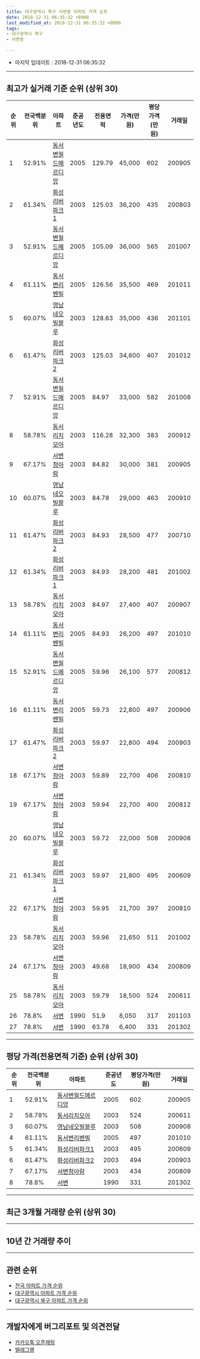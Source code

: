 ```yaml
---
title: 대구광역시 북구 서변동 아파트 가격 순위
date: 2018-12-31 06:35:32 +0900
last_modified_at: 2018-12-31 06:35:32 +0900
tags:
- 대구광역시 북구
- 서변동

---
```


* 마지막 업데이트 : 2018-12-31 06:35:32

---

## 최고가 실거래 기준 순위 (상위 30)


|순위|전국백분위|아파트|준공년도|전용면적|가격(만원)|평당가격(만원)|거래일|
|---|---|---|---|---|---|---|---|
|1|52.91%|[동서변월드메르디앙](https://search.naver.com/search.naver?query=%EB%8C%80%EA%B5%AC%EA%B4%91%EC%97%AD%EC%8B%9C+%EB%B6%81%EA%B5%AC+%EC%84%9C%EB%B3%80%EB%8F%99+%EB%8F%99%EC%84%9C%EB%B3%80%EC%9B%94%EB%93%9C%EB%A9%94%EB%A5%B4%EB%94%94%EC%95%99)|2005|129.79|45,000|602|200905|
|2|61.34%|[화성리버파크1](https://search.naver.com/search.naver?query=%EB%8C%80%EA%B5%AC%EA%B4%91%EC%97%AD%EC%8B%9C+%EB%B6%81%EA%B5%AC+%EC%84%9C%EB%B3%80%EB%8F%99+%ED%99%94%EC%84%B1%EB%A6%AC%EB%B2%84%ED%8C%8C%ED%81%AC1)|2003|125.03|36,200|435|200803|
|3|52.91%|[동서변월드메르디앙](https://search.naver.com/search.naver?query=%EB%8C%80%EA%B5%AC%EA%B4%91%EC%97%AD%EC%8B%9C+%EB%B6%81%EA%B5%AC+%EC%84%9C%EB%B3%80%EB%8F%99+%EB%8F%99%EC%84%9C%EB%B3%80%EC%9B%94%EB%93%9C%EB%A9%94%EB%A5%B4%EB%94%94%EC%95%99)|2005|105.09|36,000|565|201007|
|4|61.11%|[동서변리벤빌](https://search.naver.com/search.naver?query=%EB%8C%80%EA%B5%AC%EA%B4%91%EC%97%AD%EC%8B%9C+%EB%B6%81%EA%B5%AC+%EC%84%9C%EB%B3%80%EB%8F%99+%EB%8F%99%EC%84%9C%EB%B3%80%EB%A6%AC%EB%B2%A4%EB%B9%8C)|2005|126.56|35,500|469|201011|
|5|60.07%|[영남네오빌블루](https://search.naver.com/search.naver?query=%EB%8C%80%EA%B5%AC%EA%B4%91%EC%97%AD%EC%8B%9C+%EB%B6%81%EA%B5%AC+%EC%84%9C%EB%B3%80%EB%8F%99+%EC%98%81%EB%82%A8%EB%84%A4%EC%98%A4%EB%B9%8C%EB%B8%94%EB%A3%A8)|2003|128.63|35,000|436|201101|
|6|61.47%|[화성리버파크2](https://search.naver.com/search.naver?query=%EB%8C%80%EA%B5%AC%EA%B4%91%EC%97%AD%EC%8B%9C+%EB%B6%81%EA%B5%AC+%EC%84%9C%EB%B3%80%EB%8F%99+%ED%99%94%EC%84%B1%EB%A6%AC%EB%B2%84%ED%8C%8C%ED%81%AC2)|2003|125.03|34,600|407|201012|
|7|52.91%|[동서변월드메르디앙](https://search.naver.com/search.naver?query=%EB%8C%80%EA%B5%AC%EA%B4%91%EC%97%AD%EC%8B%9C+%EB%B6%81%EA%B5%AC+%EC%84%9C%EB%B3%80%EB%8F%99+%EB%8F%99%EC%84%9C%EB%B3%80%EC%9B%94%EB%93%9C%EB%A9%94%EB%A5%B4%EB%94%94%EC%95%99)|2005|84.97|33,000|582|201008|
|8|58.78%|[동서리치모아](https://search.naver.com/search.naver?query=%EB%8C%80%EA%B5%AC%EA%B4%91%EC%97%AD%EC%8B%9C+%EB%B6%81%EA%B5%AC+%EC%84%9C%EB%B3%80%EB%8F%99+%EB%8F%99%EC%84%9C%EB%A6%AC%EC%B9%98%EB%AA%A8%EC%95%84)|2003|116.28|32,300|383|200912|
|9|67.17%|[서변청아람](https://search.naver.com/search.naver?query=%EB%8C%80%EA%B5%AC%EA%B4%91%EC%97%AD%EC%8B%9C+%EB%B6%81%EA%B5%AC+%EC%84%9C%EB%B3%80%EB%8F%99+%EC%84%9C%EB%B3%80%EC%B2%AD%EC%95%84%EB%9E%8C)|2003|84.82|30,000|381|200905|
|10|60.07%|[영남네오빌블루](https://search.naver.com/search.naver?query=%EB%8C%80%EA%B5%AC%EA%B4%91%EC%97%AD%EC%8B%9C+%EB%B6%81%EA%B5%AC+%EC%84%9C%EB%B3%80%EB%8F%99+%EC%98%81%EB%82%A8%EB%84%A4%EC%98%A4%EB%B9%8C%EB%B8%94%EB%A3%A8)|2003|84.78|29,000|463|200910|
|11|61.47%|[화성리버파크2](https://search.naver.com/search.naver?query=%EB%8C%80%EA%B5%AC%EA%B4%91%EC%97%AD%EC%8B%9C+%EB%B6%81%EA%B5%AC+%EC%84%9C%EB%B3%80%EB%8F%99+%ED%99%94%EC%84%B1%EB%A6%AC%EB%B2%84%ED%8C%8C%ED%81%AC2)|2003|84.93|28,500|477|200710|
|12|61.34%|[화성리버파크1](https://search.naver.com/search.naver?query=%EB%8C%80%EA%B5%AC%EA%B4%91%EC%97%AD%EC%8B%9C+%EB%B6%81%EA%B5%AC+%EC%84%9C%EB%B3%80%EB%8F%99+%ED%99%94%EC%84%B1%EB%A6%AC%EB%B2%84%ED%8C%8C%ED%81%AC1)|2003|84.93|28,200|481|201002|
|13|58.78%|[동서리치모아](https://search.naver.com/search.naver?query=%EB%8C%80%EA%B5%AC%EA%B4%91%EC%97%AD%EC%8B%9C+%EB%B6%81%EA%B5%AC+%EC%84%9C%EB%B3%80%EB%8F%99+%EB%8F%99%EC%84%9C%EB%A6%AC%EC%B9%98%EB%AA%A8%EC%95%84)|2003|84.97|27,400|407|200907|
|14|61.11%|[동서변리벤빌](https://search.naver.com/search.naver?query=%EB%8C%80%EA%B5%AC%EA%B4%91%EC%97%AD%EC%8B%9C+%EB%B6%81%EA%B5%AC+%EC%84%9C%EB%B3%80%EB%8F%99+%EB%8F%99%EC%84%9C%EB%B3%80%EB%A6%AC%EB%B2%A4%EB%B9%8C)|2005|84.93|26,200|497|201010|
|15|52.91%|[동서변월드메르디앙](https://search.naver.com/search.naver?query=%EB%8C%80%EA%B5%AC%EA%B4%91%EC%97%AD%EC%8B%9C+%EB%B6%81%EA%B5%AC+%EC%84%9C%EB%B3%80%EB%8F%99+%EB%8F%99%EC%84%9C%EB%B3%80%EC%9B%94%EB%93%9C%EB%A9%94%EB%A5%B4%EB%94%94%EC%95%99)|2005|59.96|26,100|577|200812|
|16|61.11%|[동서변리벤빌](https://search.naver.com/search.naver?query=%EB%8C%80%EA%B5%AC%EA%B4%91%EC%97%AD%EC%8B%9C+%EB%B6%81%EA%B5%AC+%EC%84%9C%EB%B3%80%EB%8F%99+%EB%8F%99%EC%84%9C%EB%B3%80%EB%A6%AC%EB%B2%A4%EB%B9%8C)|2005|59.73|22,800|497|200906|
|17|61.47%|[화성리버파크2](https://search.naver.com/search.naver?query=%EB%8C%80%EA%B5%AC%EA%B4%91%EC%97%AD%EC%8B%9C+%EB%B6%81%EA%B5%AC+%EC%84%9C%EB%B3%80%EB%8F%99+%ED%99%94%EC%84%B1%EB%A6%AC%EB%B2%84%ED%8C%8C%ED%81%AC2)|2003|59.97|22,800|494|200903|
|18|67.17%|[서변청아람](https://search.naver.com/search.naver?query=%EB%8C%80%EA%B5%AC%EA%B4%91%EC%97%AD%EC%8B%9C+%EB%B6%81%EA%B5%AC+%EC%84%9C%EB%B3%80%EB%8F%99+%EC%84%9C%EB%B3%80%EC%B2%AD%EC%95%84%EB%9E%8C)|2003|59.89|22,700|406|200810|
|19|67.17%|[서변청아람](https://search.naver.com/search.naver?query=%EB%8C%80%EA%B5%AC%EA%B4%91%EC%97%AD%EC%8B%9C+%EB%B6%81%EA%B5%AC+%EC%84%9C%EB%B3%80%EB%8F%99+%EC%84%9C%EB%B3%80%EC%B2%AD%EC%95%84%EB%9E%8C)|2003|59.94|22,700|400|200812|
|20|60.07%|[영남네오빌블루](https://search.naver.com/search.naver?query=%EB%8C%80%EA%B5%AC%EA%B4%91%EC%97%AD%EC%8B%9C+%EB%B6%81%EA%B5%AC+%EC%84%9C%EB%B3%80%EB%8F%99+%EC%98%81%EB%82%A8%EB%84%A4%EC%98%A4%EB%B9%8C%EB%B8%94%EB%A3%A8)|2003|59.72|22,000|508|200908|
|21|61.34%|[화성리버파크1](https://search.naver.com/search.naver?query=%EB%8C%80%EA%B5%AC%EA%B4%91%EC%97%AD%EC%8B%9C+%EB%B6%81%EA%B5%AC+%EC%84%9C%EB%B3%80%EB%8F%99+%ED%99%94%EC%84%B1%EB%A6%AC%EB%B2%84%ED%8C%8C%ED%81%AC1)|2003|59.97|21,800|495|200609|
|22|67.17%|[서변청아람](https://search.naver.com/search.naver?query=%EB%8C%80%EA%B5%AC%EA%B4%91%EC%97%AD%EC%8B%9C+%EB%B6%81%EA%B5%AC+%EC%84%9C%EB%B3%80%EB%8F%99+%EC%84%9C%EB%B3%80%EC%B2%AD%EC%95%84%EB%9E%8C)|2003|59.95|21,700|397|200810|
|23|58.78%|[동서리치모아](https://search.naver.com/search.naver?query=%EB%8C%80%EA%B5%AC%EA%B4%91%EC%97%AD%EC%8B%9C+%EB%B6%81%EA%B5%AC+%EC%84%9C%EB%B3%80%EB%8F%99+%EB%8F%99%EC%84%9C%EB%A6%AC%EC%B9%98%EB%AA%A8%EC%95%84)|2003|59.96|21,650|511|201002|
|24|67.17%|[서변청아람](https://search.naver.com/search.naver?query=%EB%8C%80%EA%B5%AC%EA%B4%91%EC%97%AD%EC%8B%9C+%EB%B6%81%EA%B5%AC+%EC%84%9C%EB%B3%80%EB%8F%99+%EC%84%9C%EB%B3%80%EC%B2%AD%EC%95%84%EB%9E%8C)|2003|49.68|18,900|434|200809|
|25|58.78%|[동서리치모아](https://search.naver.com/search.naver?query=%EB%8C%80%EA%B5%AC%EA%B4%91%EC%97%AD%EC%8B%9C+%EB%B6%81%EA%B5%AC+%EC%84%9C%EB%B3%80%EB%8F%99+%EB%8F%99%EC%84%9C%EB%A6%AC%EC%B9%98%EB%AA%A8%EC%95%84)|2003|59.79|18,500|524|200611|
|26|78.8%|[서변](https://search.naver.com/search.naver?query=%EB%8C%80%EA%B5%AC%EA%B4%91%EC%97%AD%EC%8B%9C+%EB%B6%81%EA%B5%AC+%EC%84%9C%EB%B3%80%EB%8F%99+%EC%84%9C%EB%B3%80)|1990|51.9|8,050|317|201103|
|27|78.8%|[서변](https://search.naver.com/search.naver?query=%EB%8C%80%EA%B5%AC%EA%B4%91%EC%97%AD%EC%8B%9C+%EB%B6%81%EA%B5%AC+%EC%84%9C%EB%B3%80%EB%8F%99+%EC%84%9C%EB%B3%80)|1990|63.78|6,400|331|201302|


---

## 평당 가격(전용면적 기준) 순위 (상위 30)


|순위|전국백분위|아파트|준공년도|평당가격(만원)|거래일|
|---|---|---|---|---|---|
|1|52.91%|[동서변월드메르디앙](https://search.naver.com/search.naver?query=%EB%8C%80%EA%B5%AC%EA%B4%91%EC%97%AD%EC%8B%9C+%EB%B6%81%EA%B5%AC+%EC%84%9C%EB%B3%80%EB%8F%99+%EB%8F%99%EC%84%9C%EB%B3%80%EC%9B%94%EB%93%9C%EB%A9%94%EB%A5%B4%EB%94%94%EC%95%99)|2005|602|200905|
|2|58.78%|[동서리치모아](https://search.naver.com/search.naver?query=%EB%8C%80%EA%B5%AC%EA%B4%91%EC%97%AD%EC%8B%9C+%EB%B6%81%EA%B5%AC+%EC%84%9C%EB%B3%80%EB%8F%99+%EB%8F%99%EC%84%9C%EB%A6%AC%EC%B9%98%EB%AA%A8%EC%95%84)|2003|524|200611|
|3|60.07%|[영남네오빌블루](https://search.naver.com/search.naver?query=%EB%8C%80%EA%B5%AC%EA%B4%91%EC%97%AD%EC%8B%9C+%EB%B6%81%EA%B5%AC+%EC%84%9C%EB%B3%80%EB%8F%99+%EC%98%81%EB%82%A8%EB%84%A4%EC%98%A4%EB%B9%8C%EB%B8%94%EB%A3%A8)|2003|508|200908|
|4|61.11%|[동서변리벤빌](https://search.naver.com/search.naver?query=%EB%8C%80%EA%B5%AC%EA%B4%91%EC%97%AD%EC%8B%9C+%EB%B6%81%EA%B5%AC+%EC%84%9C%EB%B3%80%EB%8F%99+%EB%8F%99%EC%84%9C%EB%B3%80%EB%A6%AC%EB%B2%A4%EB%B9%8C)|2005|497|201010|
|5|61.34%|[화성리버파크1](https://search.naver.com/search.naver?query=%EB%8C%80%EA%B5%AC%EA%B4%91%EC%97%AD%EC%8B%9C+%EB%B6%81%EA%B5%AC+%EC%84%9C%EB%B3%80%EB%8F%99+%ED%99%94%EC%84%B1%EB%A6%AC%EB%B2%84%ED%8C%8C%ED%81%AC1)|2003|495|200609|
|6|61.47%|[화성리버파크2](https://search.naver.com/search.naver?query=%EB%8C%80%EA%B5%AC%EA%B4%91%EC%97%AD%EC%8B%9C+%EB%B6%81%EA%B5%AC+%EC%84%9C%EB%B3%80%EB%8F%99+%ED%99%94%EC%84%B1%EB%A6%AC%EB%B2%84%ED%8C%8C%ED%81%AC2)|2003|494|200903|
|7|67.17%|[서변청아람](https://search.naver.com/search.naver?query=%EB%8C%80%EA%B5%AC%EA%B4%91%EC%97%AD%EC%8B%9C+%EB%B6%81%EA%B5%AC+%EC%84%9C%EB%B3%80%EB%8F%99+%EC%84%9C%EB%B3%80%EC%B2%AD%EC%95%84%EB%9E%8C)|2003|434|200809|
|8|78.8%|[서변](https://search.naver.com/search.naver?query=%EB%8C%80%EA%B5%AC%EA%B4%91%EC%97%AD%EC%8B%9C+%EB%B6%81%EA%B5%AC+%EC%84%9C%EB%B3%80%EB%8F%99+%EC%84%9C%EB%B3%80)|1990|331|201302|


---

## 최근 3개월 거래량 순위 (상위 30)


<div style="width:100%;">
    <canvas id="deal_count_ranking" height="250"></canvas>
</div>


<script>
new Chart(document.getElementById("deal_count_ranking"), {
    type: 'horizontalBar',
    data: {
        labels: ['화성리버파크2', '동서변월드메르디앙', '동서리치모아', '영남네오빌블루', '동서변리벤빌', '서변청아람', '화성리버파크1'],
        datasets: [{
            label: '실거래 수',
            data: [6, 5, 3, 3, 3, 3, 2],
            borderColor: "rgba(255, 0, 128, 1)",
            backgroundColor: "rgba(255, 0, 128, 0.5)",
            fill: false,
        }]
    },
    options: {
        responsive: true,
        title: {
            display: true,
            text: '최근 3개월 거래량 순위'
        },
        tooltips: {
            mode: 'index',
            intersect: false,
            callbacks: {
                title: function(tooltipItems, data) {
                    return "실거래 수:";
                },
                label: function(tooltipItem, data) {
                    return data.labels[tooltipItem.index] + ": " + tooltipItem.xLabel;
                }
            }
        },
        hover: {
            mode: 'nearest',
            intersect: true
        },
        scales: {
            xAxes: [{
                display: true,
                scaleLabel: {
                    display: true,
                    labelString: '실거래 수'
                },
                ticks: {
                    suggestedMin: 0,
                }
            }],
            yAxes: [{
                display: true,
                ticks: {
                    autoSkip: false,
                    callback: function(value, index, values) {
                        if (value.length > 15)
                            return value.substr(0, 13) + "...";
                        else
                            return value;
                    }
                },
                scaleLabel: {
                    display: false,
                }
            }]
        }
    }
});

</script>


---

## 10년 간 거래량 추이


<div style="width:100%;">
    <canvas id="deal_progress" height="250"></canvas>
</div>

<script>
new Chart(document.getElementById("deal_progress"), {
    type: 'line',
    data: {
        labels: ['200812','200901','200902','200903','200904','200905','200906','200907','200908','200909','200910','200911','200912','201001','201002','201003','201004','201005','201006','201007','201008','201009','201010','201011','201012','201101','201102','201103','201104','201105','201106','201107','201108','201109','201110','201111','201112','201201','201202','201203','201204','201205','201206','201207','201208','201209','201210','201211','201212','201301','201302','201303','201304','201305','201306','201307','201308','201309','201310','201311','201312','201401','201402','201403','201404','201405','201406','201407','201408','201409','201410','201411','201412','201501','201502','201503','201504','201505','201506','201507','201508','201509','201510','201511','201512','201601','201602','201603','201604','201605','201606','201607','201608','201609','201610','201611','201612','201701','201702','201703','201704','201705','201706','201707','201708','201709','201710','201711','201712','201801','201802','201803','201804','201805','201806','201807','201808','201809','201810','201811','201812'],
        datasets: [{
            label: '실거래 수',
            pointRadius: 1,
            data: [89, 64, 31, 21, 19, 20, 30, 28, 58, 53, 30, 16, 35, 18, 27, 37, 15, 19, 17, 21, 17, 15, 32, 33, 33, 46, 39, 57, 38, 39, 35, 43, 30, 40, 54, 21, 33, 26, 45, 32, 28, 22, 27, 26, 19, 41, 35, 39, 24, 27, 27, 34, 54, 49, 26, 15, 20, 27, 47, 24, 29, 25, 15, 39, 25, 23, 26, 24, 30, 42, 41, 23, 22, 21, 30, 40, 30, 13, 27, 33, 14, 17, 19, 11, 5, 4, 5, 5, 4, 15, 9, 5, 14, 16, 17, 16, 12, 6, 11, 19, 17, 15, 16, 22, 17, 30, 14, 15, 11, 14, 21, 26, 18, 15, 23, 12, 14, 11, 17, 8, 0],
            borderColor: "rgba(255, 201, 14, 1)",
            backgroundColor: "rgba(255, 201, 14, 0.5)",
            fill: true,
        }]
    },
    options: {
        responsive: true,
        title: {
            display: true,
            text: '10년간 거래량 추이'
        },
        tooltips: {
            mode: 'index',
            intersect: false,
        },
        hover: {
            mode: 'nearest',
            intersect: true
        },
        scales: {
            xAxes: [{
                display: true,
                scaleLabel: {
                    display: true,
                    labelString: '년/월'
                }
            }],
            yAxes: [{
                display: true,
                ticks: {
                    suggestedMin: 0,
                },
                scaleLabel: {
                    display: true,
                    labelString: '실거래 수'
                }
            }]
        }
    }
});

</script>


---

## 관련 순위

- [전국 아파트 가격 순위](https://inasie.github.io/apt-ranking/전국)
- [대구광역시 아파트 가격 순위](https://inasie.github.io/apt-ranking/대구광역시)
- [대구광역시 북구 아파트 가격 순위](https://inasie.github.io/apt-ranking/대구광역시-북구)


---

## 개발자에게 버그리포트 및 의견전달

- [카카오톡 오픈채팅](https://open.kakao.com/o/gLJUAP4)
- [텔레그램](https://t.me/inasie)

